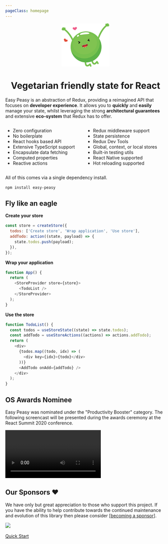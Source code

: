 ```yaml
---
pageClass: homepage
---
```


<p align="center">
  <img src="./assets/logo-small.png" width="150" />
</p>
<h1 class="title" align="center">Vegetarian friendly state for React</h1>

<p>Easy Peasy is an abstraction of Redux, providing a reimagined API that focuses on <strong>developer experience</strong>. It allows you to <strong>quickly</strong> and <strong>easily</strong> manage your state, whilst leveraging the strong <strong>architectural guarantees</strong> and extensive <strong>eco-system</strong> that Redux has to offer.</p>

<div style="display: flex;">
  <div style="width: 50%">
    <ul>
      <li>Zero configuration</li>
      <li>No boilerplate</li>
      <li>React hooks based API</li>
      <li>Extensive TypeScript support</li>
      <li>Encapsulate data fetching</li>
      <li>Computed properties</li>
      <li>Reactive actions</li>
    </ul>
  </div>
  <div style="width: 50%">
    <ul>
      <li>Redux middleware support</li>
      <li>State persistence</li>
      <li>Redux Dev Tools</li>
      <li>Global, context, or local stores</li>
      <li>Built-in testing utils</li>
      <li>React Native supported</li>
      <li>Hot reloading supported</li>
    </ul>
  </div>
</div>

All of this comes via a single dependency install.

```bash
npm install easy-peasy
```

<h2 class="subtitle">Fly like an eagle</h2>

**Create your store**

```javascript
const store = createStore({
  todos: ['Create store', 'Wrap application', 'Use store'],
  addTodo: action((state, payload) => {
    state.todos.push(payload);
  }),
});
```

**Wrap your application**

```javascript
function App() {
  return (
    <StoreProvider store={store}>
      <TodoList />
    </StoreProvider>
  );
}
```

**Use the store**

```javascript
function TodoList() {
  const todos = useStoreState((state) => state.todos);
  const addTodo = useStoreActions((actions) => actions.addTodo);
  return (
    <div>
      {todos.map((todo, idx) => (
        <div key={idx}>{todo}</div>
      ))}
      <AddTodo onAdd={addTodo} />
    </div>
  );
}
```

<h2 class="subtitle">OS Awards Nominee</h2>
<p>Easy Peasy was nominated under the "Productivity Booster" category. The following screencast will be presented during the awards ceremony at the React Summit 2020 conference.</p>

<video class="screencast" controls>
  <source src="./assets/screencast.mp4" type="video/mp4">
</video>

<h2 class="subtitle">Our Sponsors ❤️</h2>

We have only but great appreciation to those who support this project. If you
have the ability to help contribute towards the continued maintenance and
evolution of this library then please consider
[[becoming a sponsor](https://opencollective.com/easy-peasy#backer)].

<a href="https://opencollective.com/easy-peasy#backers">
    <img src="https://opencollective.com/easy-peasy/backers.svg?width=950" />
</a>

<p class="action">
  <a href="/docs/tutorials/quick-start.html" class="action-button">Quick Start</a>
</p>
